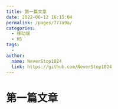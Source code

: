```yaml
---
title: 第一篇文章
date: 2022-06-12 16:15:04
permalink: /pages/777a9a/
categories:
  - 移动端
  - H5
tags:
  - 
author: 
  name: NeverStop1024
  link: https://github.com/NeverStop1024
---
```

# 第一篇文章
